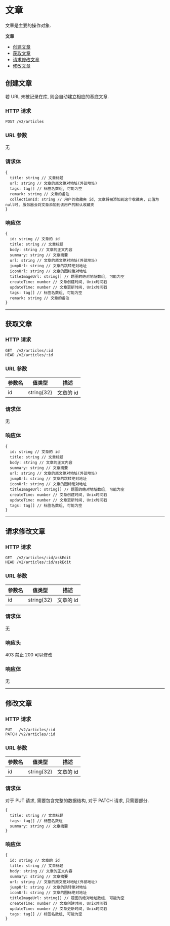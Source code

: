 # 文章

文章是主要的操作对象.

**文章**
* [创建文章](#创建文章)
* [获取文章](#获取文章)
* [请求修改文章](#请求修改文章)
* [修改文章](#修改文章)

## 创建文章

若 URL 未被记录在库, 则会自动建立相应的基底文章.

### HTTP 请求

```
POST /v2/articles
```

### URL 参数

无

### 请求体

```
{
  title: string // 文章标题
  url: string // 文章的原文绝对地址(外部地址)
  tags: tag[] // 标签名数组, 可能为空
  remark: string // 文章的备注
  collectionId: string // 用户的收藏夹 id, 文章将被添加到这个收藏夹, 此值为null时, 服务器会将文章添加到该用户的默认收藏夹
}
```

### 响应体

```
{
  id: string // 文章的 id
  title: string // 文章标题
  body: string // 文章的正文内容
  summary: string // 文章摘要
  url: string // 文章的原文绝对地址(外部地址)
  jumpUrl: string // 文章的跳转绝对地址
  iconUrl: string // 文章的图标绝对地址
  titleImageUrl: string[] // 题图的绝对地址数组, 可能为空
  createTime: number // 文章创建时间, Unix时间戳
  updateTime: number // 文章更新时间, Unix时间戳
  tags: tag[] // 标签名数组, 可能为空
  remark: string // 文章的备注
}
```

---

## 获取文章

### HTTP 请求

```
GET  /v2/articles/:id
HEAD /v2/articles/:id
```

### URL 参数

参数名 | 值类型      | 描述
----- | ---------- | -----------
id    | string{32} | 文章的 id

### 请求体

无

### 响应体

```
{
  id: string // 文章的 id
  title: string // 文章标题
  body: string // 文章的正文内容
  summary: string // 文章摘要
  url: string // 文章的原文绝对地址(外部地址)
  jumpUrl: string // 文章的跳转绝对地址
  iconUrl: string // 文章的图标绝对地址
  titleImageUrl: string[] // 题图的绝对地址数组, 可能为空
  createTime: number // 文章创建时间, Unix时间戳
  updateTime: number // 文章更新时间, Unix时间戳
  tags: tag[] // 标签名数组, 可能为空
}
```

---
## 请求修改文章

### HTTP 请求

```
GET  /v2/articles/:id/askEdit
HEAD /v2/articles/:id/askEdit
```


### URL 参数

参数名 | 值类型      | 描述
----- | ---------- | -----------
id    | string{32} | 文章的 id
### 请求体

无
### 响应头
403 禁止
200 可以修改
### 响应体
无

---
## 修改文章

### HTTP 请求

```
PUT   /v2/articles/:id
PATCH /v2/articles/:id
```

### URL 参数

参数名 | 值类型      | 描述
----- | ---------- | -----------
id    | string{32} | 文章的 id

### 请求体

对于 PUT 请求, 需要包含完整的数据结构, 对于 PATCH 请求, 只需要部分.

```
{
  title: string // 文章标题
  tags: tag[] // 标签名数组
  summary: string // 文章摘要
}
```

### 响应体

```
{
  id: string // 文章的 id
  title: string // 文章标题
  body: string // 文章的正文内容
  summary: string // 文章摘要
  url: string // 文章的原文绝对地址(外部地址)
  jumpUrl: string // 文章的跳转绝对地址
  iconUrl: string // 文章的图标绝对地址
  titleImageUrl: string[] // 题图的绝对地址数组, 可能为空
  createTime: number // 文章创建时间, Unix时间戳
  updateTime: number // 文章更新时间, Unix时间戳
  tags: tag[] // 标签名数组, 可能为空
}
```
